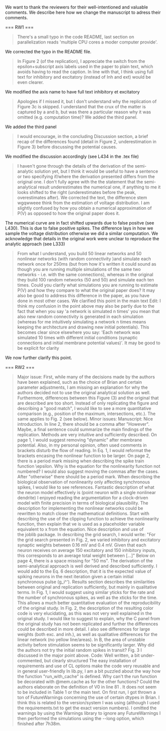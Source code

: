 We want to thank the reviewers for their well-intentioned and valuable
comments. We describe here how we change the manuscript to adress their
comments.  

=== RW1 ===

> There's a small typo in the code README, last section on parallelization
> reads 'multiple CPU cores a moder computer provide'.

We corrected the typo in the README file.  

> In Figure 2 (of the replication), I appreciate the switch from the
> epsilon+subscript axis labels used in the paper to plain text, which avoids
> having to read the caption. In line with that, I think using full text for
> inhibitory and excitatory (instead of Inh and ext) would be even clearer.

We modified the axis name to have full text inhibitory et excitatory

> Apologies if I missed it, but I don't understand why the replication of
> Figure 3c is skipped. I understand that the crux of the matter is captured by
> a and b, but was there a particular reason why it was omitted (e.g.
> computation time)?  We added the third panel.

We added the third panel

> I would encourage, in the concluding Discussion section, a brief recap of the
> differences found (detail in Figure 2, underestimation in Figure 3) before
> discussing the potential causes. 

We modified the discussion accordingly (see L434 in the .tex file)

> I haven't gone through the details of the derivation of the semi-analytic
> solution yet, but I think it would be useful to have a sentence or two
> specifying if/where the derivation presented differs from the original one.
> I don't fully agree with the the statement that the semi-analytical result
> underestimates the numerical one, if anything to me it looks shifted to the
> right (underestimates before the peak, overestimates after).  We corrected
> the text, the difference stem wgqwweee think from the estimation of voltage
> distribution.  I am slightly confused by how you obtain a numerical
> approximation of P(V) as opposed to how the original paper does it.

The numerical curve are in fact shifted upwards due to false positve (see
L430). This is due to false positive spikes.  The difference lays in how we
sample the voltage distribution otherwise we did a similar computation. We
acknowledge that details in the original work were unclear to reproduce the
analytic approach (see L333)


> From what I understand, you build 50 linear networks and 50
> nonlinear networks (with random connectivity )and simulate each network once
> for 250ms (but from how it's written it could sound as though you are running
> multiple simulations of the same two networks - i.e. with the same
> connections), whereas in the original they build 100 random networks (50 and
> 50) and simulate each ten times. Could you clarify what simulations you are
> running to estimate P(V) and how they compare to what the original paper does?
> It may also be good to address this difference in the paper, as you have done
> in most other cases.  We clarified this point in the main text Edit: I think my
> confusion in the point above may also be partly due to the fact that when you
> say 'a network is simulated n times' you mean that also new random connectivity
> is generated in each simulation (whereas for me intuitively simulating a
> network n times means keeping the architecture and drawing new initial
> potentials). This becomes clear since elsewhere you say: 'Each network was
> simulated 10 times with different initial conditions (synaptic connections and
> initial membrane potential values)'. It may be good to be explicit for clarity

We now further clarify this point.  

=== RW2 ===

> Major issue: First, while many of the
> decisions made by the authors have been explained, such as the choice of Brian
> and certain parameter adjustments, I am missing an explanation for why the
> authors decided not to use the original analytical solution as well.
> Furthermore, differences between this Figure (3) and the original that are
> described are too short. Instead of only replicating the figure and describing
> a "good match", I would like to see a more quantitative comparison (e.g.,
> position of the maximum, intersections, etc.). The same applies to Fig. 2 (see
> below).  Minor issues: Manuscript: Nice introduction. In line 2, there should
> be a comma after "However". Maybe, a final sentence could summarize the main
> findings of the replication.  Methods are very intuitive and sufficiently
> described. On page 1, I would suggest removing "dynamic" after membrane
> potential. Also, in my personal opinion, often used comments in brackets
> disturb the flow of reading.  In Eq. 1, I would reformat the brackets encasing
> the nonlinear function to be larger.  On page 2, there is a period mark missing
> when describing the spike train function \epsilon.  Why is the equation for the
> nonlinearity function not numbered? I would also suggest moving the commas
> after the cases. After "otherwise" there should be a period mark.  When
> describing the biological observation of nonlinearity only affecting
> synchronous spikes, I would like to see references.  Fantastic description of
> what the neuron model effectively is (point neuron with a single nonlinear
> dendrite) I enjoyed reading the argumentation for a clock-driven model with
> finite precision in terms of biological plausibility.  The description for
> implementing the nonlinear networks could be rewritten to match closer the
> mathematical definitions. Start with describing the use of the clipping
> function to achieve the nonlinearity function, then explain that ve is used as
> a placeholder variable equivalent to x from the equation.  Nice description and
> use of the joblib package.  In describing the grid search, I would write: "For
> the grid search presented in Fig. 2, we varied inhibitory and excitatory
> synaptic weights between 0.16 mV and 0.4 mV. Given that each neuron receives on
> average 150 excitatory and 150 inhibitory inputs, this corresponds to an
> average total weight between [...]" Below on page 4, there is a space missing
> for "50 ms".  The derivation of the semi-analytical approach is well derived
> and described sufficiently.  I would add to the Eq. 6 description, that it is
> the expected value of spiking neurons in the next iteration given a certain
> initial synchronous pulse (g_i^').  Results section describes the similarities
> between original and replication sufficiently, but mainly in qualitative terms.
> In Fig. 1, I would suggest using similar yticks for the rate and the number of
> synchronous spikes, as well as the xticks for the time. This allows a much
> better quantitative evaluation of the reproducibility of the original study.
> In Fig. 2, the description of the resulting color code is very elucidating, as
> this was not very well explained in the original study.  I would like to
> suggest to explain, why the C panel from the original study has not been
> replicated and further the differences could be described in more detail. I
> also see differences for large weights (both exc. and inh.), as well as
> qualitative differences for the linear network (no yellow line/areas). In B,
> the area of unstable activity before stimulation seems to be significantly
> larger.  Why did the authors not try the initial random spikes in transit?
> Fig. 3 I discussed in the major point above.  Code: Well written, a bit
> under-commented, but clearly structured The easy installation of requirements
> and use of CL options make the code very reusable and in general user-friendly
> In lib.py, I am a bit puzzled about the way how the function "run_with_cache"
> is defined. Why can't the run function be decorated with @mem.cache as for the
> other functions?  Could the authors elaborate on the definition of V0 in line
> 81 . It does not seem to be included in Table 1 or the main text.  On first run,
> I got thrown a ton of FutureWarnings concerning the use of certain dtypes in
> Brian. I think this is related to the version/system I was using (although I
> used the requirements.txt to get the exact version numbers). I omitted the
> warnings by using the Warnings library to ignore any FutureWarnings I then
> performed the simulations using the --long option, which finished after 7h38m.
